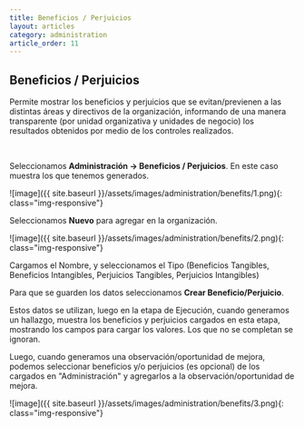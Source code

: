 ```yaml
---
title: Beneficios / Perjuicios
layout: articles
category: administration
article_order: 11
---
```

## Beneficios / Perjuicios

Permite mostrar los beneficios y perjuicios que se evitan/previenen a las distintas áreas y directivos de la organización, informando de una manera transparente (por unidad organizativa y unidades de negocio) los resultados obtenidos por medio de los controles realizados.

&nbsp;

Seleccionamos **Administración -> Beneficios / Perjuicios**. En este caso muestra los que tenemos generados.

![image]({{ site.baseurl }}/assets/images/administration/benefits/1.png){: class="img-responsive"}

Seleccionamos **Nuevo** para agregar en la organización.

![image]({{ site.baseurl }}/assets/images/administration/benefits/2.png){: class="img-responsive"}

Cargamos el Nombre, y seleccionamos el Tipo (Beneficios Tangibles, Beneficios Intangibles, Perjuicios Tangibles, Perjuicios Intangibles)

Para que se guarden los datos seleccionamos **Crear Beneficio/Perjuicio**.

Estos datos se utilizan, luego en la etapa de Ejecución, cuando generamos un hallazgo, muestra los beneficios y perjuicios cargados en esta etapa, mostrando los campos para cargar los valores. Los que no se completan se ignoran.

Luego, cuando generamos una observación/oportunidad de mejora, podemos seleccionar beneficios y/o perjuicios (es opcional) de los cargados en "Administración" y agregarlos a la observación/oportunidad de mejora.

![image]({{ site.baseurl }}/assets/images/administration/benefits/3.png){: class="img-responsive"}
